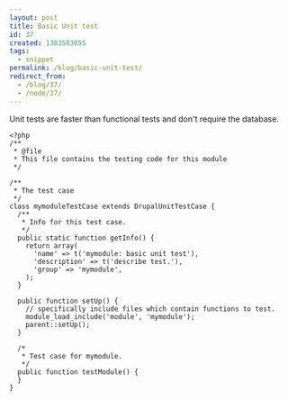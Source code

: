 ```yaml
---
layout: post
title: Basic Unit test
id: 37
created: 1383583055
tags:
  - snippet
permalink: /blog/basic-unit-test/
redirect_from:
  - /blog/37/
  - /node/37/
---
```

Unit tests are faster than functional tests and don't require the database.

    <?php 
    /**
     * @file
     * This file contains the testing code for this module
     */
    
    /**
     * The test case
     */
    class mymoduleTestCase extends DrupalUnitTestCase {
      /**
       * Info for this test case.
       */
      public static function getInfo() {
        return array(
          'name' => t('mymodule: basic unit test'),
          'description' => t('describe test.'),
          'group' => 'mymodule',
        );
      }
    
      public function setUp() {
        // specifically include files which contain functions to test.
        module_load_include('module', 'mymodule');
        parent::setUp();
      }
    
      /*
       * Test case for mymodule.
       */
      public function testModule() {
      }
    }
